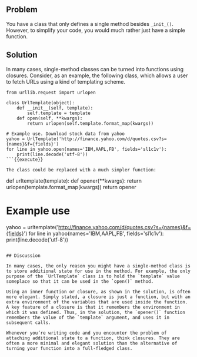 ## Problem

You have a class that only defines a single method besides `_init_()`. However, to simplify your code, you would much rather just have a simple function.

## Solution

In many cases, single-method classes can be turned into functions using closures. Consider, as an example, the following class, which allows a user to fetch URLs using a kind of templating scheme.

```
from urllib.request import urlopen

class UrlTemplate(object):
    def __init__(self, template):
        self.template = template
    def open(self, **kwargs):
        return urlopen(self.template.format_map(kwargs))

# Example use. Download stock data from yahoo
yahoo = UrlTemplate('http://finance.yahoo.com/d/quotes.csv?s={names}&f={fields}')
for line in yahoo.open(names='IBM,AAPL,FB', fields='sl1c1v'):
    print(line.decode('utf-8'))
```{{execute}}

The class could be replaced with a much simpler function:

```
def urltemplate(template):
    def opener(**kwargs):
        return urlopen(template.format_map(kwargs))
    return opener

# Example use
yahoo = urltemplate('http://finance.yahoo.com/d/quotes.csv?s={names}&f={fields}')
for line in yahoo(names='IBM,AAPL,FB', fields='sl1c1v'):
    print(line.decode('utf-8'))
```{{execute}}

## Discussion

In many cases, the only reason you might have a single-method class is to store additional state for use in the method. For example, the only purpose of the `UrlTemplate` class is to hold the `template` value someplace so that it can be used in the `open()` method.

Using an inner function or closure, as shown in the solution, is often more elegant. Simply stated, a closure is just a function, but with an extra environment of the variables that are used inside the function. A key feature of a closure is that it remembers the environment in which it was defined. Thus, in the solution, the `opener()` function remembers the value of the `template` argument, and uses it in subsequent calls.

Whenever you’re writing code and you encounter the problem of attaching additional state to a function, think closures. They are often a more minimal and elegant solution than the alternative of turning your function into a full-fledged class.